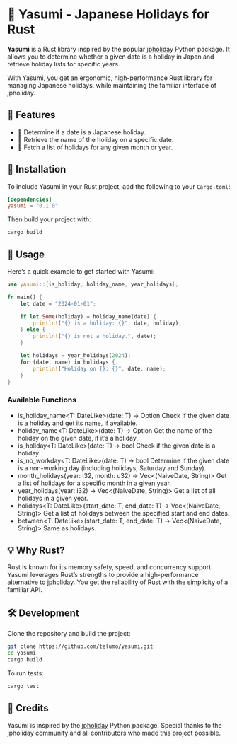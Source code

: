 # 🎌 Yasumi - Japanese Holidays for Rust

**Yasumi** is a Rust library inspired by the popular [jpholiday](https://github.com/Lalcs/jpholiday) Python package. It allows you to determine whether a given date is a holiday in Japan and retrieve holiday lists for specific years.

With Yasumi, you get an ergonomic, high-performance Rust library for managing Japanese holidays, while maintaining the familiar interface of jpholiday.

## 🚀 Features

- 🌸 Determine if a date is a Japanese holiday.
- 🎏 Retrieve the name of the holiday on a specific date.
- 📅 Fetch a list of holidays for any given month or year.

## 🔧 Installation

To include Yasumi in your Rust project, add the following to your `Cargo.toml`:

```toml
[dependencies]
yasumi = "0.1.0"
```

Then build your project with:

```bash
cargo build
```

## 📖 Usage

Here’s a quick example to get started with Yasumi:

```rust
use yasumi::{is_holiday, holiday_name, year_holidays};

fn main() {
    let date = "2024-01-01";

    if let Some(holiday) = holiday_name(date) {
        println!("{} is a holiday: {}", date, holiday);
    } else {
        println!("{} is not a holiday.", date);
    }

    let holidays = year_holidays(2024);
    for (date, name) in holidays {
        println!("Holiday on {}: {}", date, name);
    }
}
```

### Available Functions

- is_holiday_name<T: DateLike>(date: T) -> Option<String>
Check if the given date is a holiday and get its name, if available.
- holiday_name<T: DateLike>(date: T) -> Option<String>
Get the name of the holiday on the given date, if it’s a holiday.
- is_holiday<T: DateLike>(date: T) -> bool
Check if the given date is a holiday.
- is_no_workday<T: DateLike>(date: T) -> bool
Determine if the given date is a non-working day (including holidays, Saturday and Sunday).
- month_holidays(year: i32, month: u32) -> Vec<(NaiveDate, String)>
Get a list of holidays for a specific month in a given year.
- year_holidays(year: i32) -> Vec<(NaiveDate, String)>
Get a list of all holidays in a given year.
- holidays<T: DateLike>(start_date: T, end_date: T) -> Vec<(NaiveDate, String)>
Get a list of holidays between the specified start and end dates.
- between<T: DateLike>(start_date: T, end_date: T) -> Vec<(NaiveDate, String)>
Same as holidays.

## 💡 Why Rust?

Rust is known for its memory safety, speed, and concurrency support. Yasumi leverages Rust’s strengths to provide a high-performance alternative to jpholiday. You get the reliability of Rust with the simplicity of a familiar API.

## 🛠 Development

Clone the repository and build the project:

```bash
git clone https://github.com/telumo/yasumi.git
cd yasumi
cargo build
```

To run tests:

```bash
cargo test
```

## 🎉 Credits

Yasumi is inspired by the [jpholiday](https://github.com/Lalcs/jpholiday) Python package. Special thanks to the jpholiday community and all contributors who made this project possible.